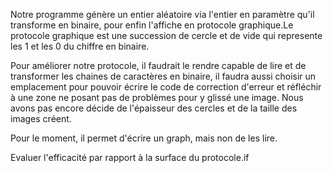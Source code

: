Notre programme génère un entier aléatoire via l'entier en paramètre qu'il transforme en binaire, pour enfin l'affiche en protocole graphique.Le protocole graphique 
est une succession de cercle et de vide qui represente les 1 et les 0 du chiffre en binaire.

Pour améliorer notre protocole, il faudrait le rendre capable de lire et de transformer les chaines de caractères en binaire,
il faudra aussi choisir un emplacement pour pouvoir écrire le code de correction d'erreur et réfléchir à une zone ne posant
pas de problèmes pour y glissé une image.
Nous avons pas encore décide de l'épaisseur des cercles et de la taille des images créent.

Pour le moment, il permet d'écrire un graph, mais non de les lire.


Evaluer l'efficacité par rapport à la surface du protocole.if